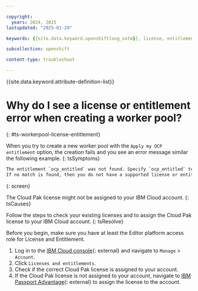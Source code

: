 ```yaml
---

copyright: 
  years: 2024, 2025
lastupdated: "2025-01-29"

keywords: {{site.data.keyword.openshiftlong_notm}}, license, entitlement, OCP, Cloud Pak

subcollection: openshift

content-type: troubleshoot

---
```


{{site.data.keyword.attribute-definition-list}}

# Why do I see a license or entitlement error when creating a worker pool?
{: #ts-workerpool-license-entitlement}


When you try to create a new worker pool with the `Apply my OCP entitlement` option, the creation fails and you see an error message similar the following example. 
{: tsSymptoms}

```sh
The entitlement `ocp_entitled` was not found. Specify `ocp_entitled` to search for any supported license or entitlement. 
If no match is found, then you do not have a supported license or entitlement.
```
{: screen}

The Cloud Pak license might not be assigned to your IBM Cloud account.
{: tsCauses}

Follow the steps to check your existing licenses and to assign the Cloud Pak license to your IBM Cloud account. 
{: tsResolve}

Before you begin, make sure you have at least the Editor platform access role for License and Entitlement. 

1. Log in to the [IBM Cloud console](https://cloud.ibm.com/){: external} and navigate to `Manage` > `Account`.
2. Click `Licenses and entitlements`.
3. Check if the correct Cloud Pak license is assigned to your account. 
4. If the Cloud Pak license is not assigned to your account, navigate to [IBM Passport Advantage](https://www.ibm.com/software/passportadvantage/index.html){: external} to assign the license to the account. 
